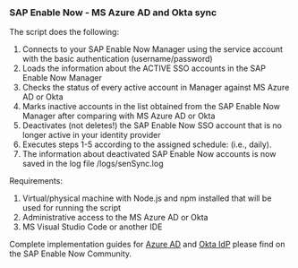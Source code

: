 <h3>SAP Enable Now - MS Azure AD and Okta sync</h3>

The script does the following:
<ol>
<li>Connects to your SAP Enable Now Manager using the service account with the basic authentication (username/password)</li>
<li>Loads the information about the ACTIVE SSO accounts in the SAP Enable Now Manager</li>
<li>Checks the status of every active account in Manager against MS Azure AD or Okta</li>
<li>Marks inactive accounts in the list obtained from the SAP Enable Now Manager after comparing with MS Azure AD or Okta</li>
<li>Deactivates (not deletes!) the SAP Enable Now SSO account that is no longer active in your identity provider</li>
<li>Executes steps 1-5 according to the assigned schedule: (i.e., daily).</li>
<li>The information about deactivated SAP Enable Now accounts is now saved in the log file /logs/senSync.log</li>
</ol>
<p>
Requirements:
  <ol>  
<li>Virtual/physical machine with Node.js and npm installed that will be used for running the script</li>
<li>Administrative access to the MS Azure AD or Okta</li>
<li>MS Visual Studio Code or another IDE</li>
  </ol>
  
  <p> Complete implementation guides for <a href="https://blogs.sap.com/2022/11/08/keeping-sap-enable-now-sso-accounts-synced-with-azure-ad/" target="_blank">Azure AD</a> and <a href="https://blogs.sap.com/2022/11/28/keeping-sap-enable-now-sso-accounts-synced-with-okta-idp/" target="_blank">Okta IdP</a> please find on the SAP Enable Now Community.
